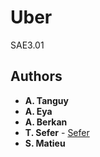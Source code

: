 # Uber
SAE3.01

## Authors
*  **A. Tanguy**
*  **A. Eya**
*  **A. Berkan**
* **T. Sefer** - [Sefer](https://github.com/sftss)
* **S. Matieu**

